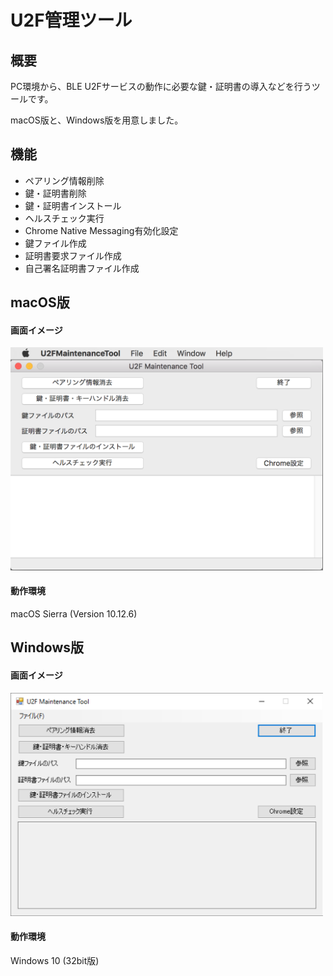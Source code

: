 # U2F管理ツール

## 概要
PC環境から、BLE U2Fサービスの動作に必要な鍵・証明書の導入などを行うツールです。

macOS版と、Windows版を用意しました。

## 機能
* ペアリング情報削除
* 鍵・証明書削除
* 鍵・証明書インストール
* ヘルスチェック実行
* Chrome Native Messaging有効化設定
* 鍵ファイル作成
* 証明書要求ファイル作成
* 自己署名証明書ファイル作成

## macOS版

#### 画面イメージ
<img src="../assets/0001.png" width="500">

#### 動作環境
macOS Sierra (Version 10.12.6)

## Windows版

#### 画面イメージ
<img src="../assets/0002.png" width="500">

#### 動作環境
Windows 10 (32bit版)
